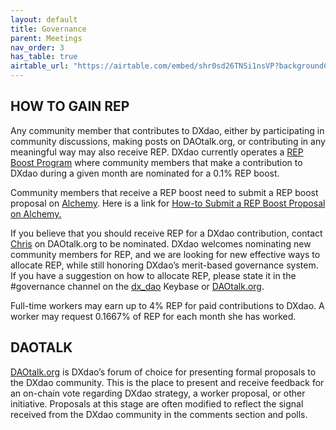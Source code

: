 ```yaml
---
layout: default
title: Governance
parent: Meetings
nav_order: 3
has_table: true
airtable_url: "https://airtable.com/embed/shr0sd26TNSi1nsVP?backgroundColor=teal&viewControls=on"
---
```


## HOW TO GAIN REP

Any community member that contributes to DXdao, either by participating in community discussions, making posts on DAOtalk.org, or contributing in any meaningful way may also receive REP. DXdao currently operates a [REP Boost Program](https://daotalk.org/t/community-rep-boosts-jan-2021/2562) where community members that make a contribution to DXdao during a given month are nominated for a 0.1% REP boost.

Community members that receive a REP boost need to submit a REP boost proposal on [Alchemy](https://alchemy.daostack.io/dao/0x519b70055af55a007110b4ff99b0ea33071c720a). Here is a link for [How-to Submit a REP Boost Proposal on Alchemy.](https://docs.google.com/document/d/1jKD2IZV4ffnUx3csccaRpWEvPsOvcbmg8Ffd0l5HpEE/edit)

If you believe that you should receive REP for a DXdao contribution, contact [Chris](https://daotalk.org/u/powers/summary) on DAOtalk.org to be nominated. DXdao welcomes nominating new community members for REP, and we are looking for new effective ways to allocate REP, while still honoring DXdao’s merit-based governance system. If you have a suggestion on how to allocate REP, please state it in the #governance channel on the [dx_dao](https://keybase.io/team/dx_dao) Keybase or [DAOtalk.org](https://daotalk.org/c/dx-dao/15).

Full-time workers may earn up to 4% REP for paid contributions to DXdao. A worker may request 0.1667% of REP for each month she has worked.

## DAOTALK

[DAOtalk.org](https://daotalk.org/c/dx-dao/15) is DXdao’s forum of choice for presenting formal proposals to the DXdao community. This is the place to present and receive feedback for an on-chain vote regarding DXdao strategy, a worker proposal, or other initiative. Proposals at this stage are often modified to reflect the signal received from the DXdao community in the comments section and polls.